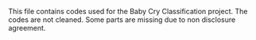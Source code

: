 This file contains codes used for the Baby Cry Classification project. The codes are not cleaned. Some parts are missing due to non disclosure agreement.
